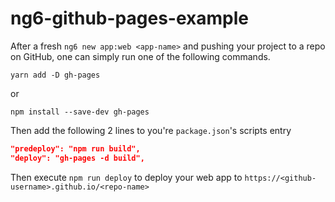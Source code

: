 # ng6-github-pages-example

After a fresh `ng6 new app:web <app-name>` and pushing your project to a repo on GitHub, one can simply run one of the following commands.

```shell
yarn add -D gh-pages
```

or

```shell
npm install --save-dev gh-pages
```

Then add the following 2 lines to you're `package.json`'s scripts entry

```json
"predeploy": "npm run build",
"deploy": "gh-pages -d build",
```

Then execute `npm run deploy` to deploy your web app to `https://<github-username>.github.io/<repo-name>`
